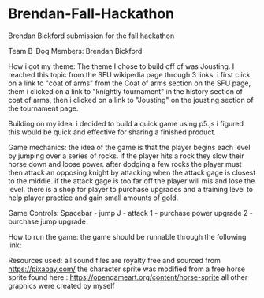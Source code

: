 # Brendan-Fall-Hackathon
Brendan Bickford submission for the fall hackathon

Team B-Dog Members:
Brendan Bickford


How i got my theme:
The theme I chose to build off of was Jousting. I reached this topic from the SFU wikipedia page through 3 links: i first click on a link to "coat of arms" from the Coat of arms section on the SFU page, them i clicked on a link to "knightly tournament" in the history section of coat of arms, then i clicked on a link to "Jousting" on the jousting section of the tournament page.

Building on my idea:
i decided to build a quick game using p5.js i figured this would be quick and effective for sharing a finished product.

Game mechanics:
the idea of the game is that the player begins each level by jumping over a series of rocks. if the player hits a rock they slow their horse down and loose power. after dodging a few rocks the player must then attack an opposing knight by attacking when the attack gage is closest to the middle. if the attack gage is too far off the player will mis and lose the level. there is a shop for player to purchase upgrades and a training level to help player practice and gain small amounts of gold.

Game Controls:
Spacebar - jump
J - attack
1 - purchase power upgrade
2 - purchase jump upgrade

How to run the game:
the game should be runnable through the following link:


Resources used:
all sound files are royalty free and sourced from https://pixabay.com/
the character sprite was modified from a free horse sprite found here : https://opengameart.org/content/horse-sprite
all other graphics were created by myself
